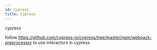 ```yaml
---
id: cypress
title: Cypress
---
```


cypress

follow https://github.com/cypress-io/cypress/tree/master/npm/webpack-preprocessor to use interactors in cypress
